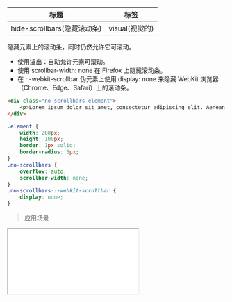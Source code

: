 | 标题                             | 标签           |
| -------------------------------- | -------------- |
| hide-scrollbars(隐藏滚动条) | visual(视觉的) |

隐藏元素上的滚动条，同时仍然允许它可滚动。

* 使用溢出：自动允许元素可滚动。
* 使用 scrollbar-width: none 在 Firefox 上隐藏滚动条。
* 在 ::-webkit-scrollbar 伪元素上使用 display: none 来隐藏 WebKit 浏览器（Chrome、Edge、Safari）上的滚动条。

```html
<div class="no-scrollbars element">
    <p>Lorem ipsum dolor sit amet, consectetur adipiscing elit. Aenean interdum id leo a consectetur. Integer justo magna, ultricies vel enim vitae, egestas efficitur leo. Ut nulla orci, rutrum eu augue sed, tempus pellentesque quam.</p>
</div>
```

```css
.element {
    width: 200px;
    height: 100px;
    border: 1px solid;
    border-radius: 5px;
}
.no-scrollbars {
    overflow: auto;
    scrollbar-width: none;
}
.no-scrollbars::-webkit-scrollbar {
    display: none;
}
```



> 应用场景

<iframe src="codes/css/html/hide-scrollbars.html"></iframe>




